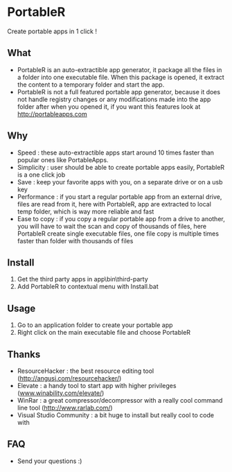 # PortableR

Create portable apps in 1 click !

## What
- PortableR is an auto-extractible app generator, it package all the files in a folder into one executable file. When this package is opened, it extract the content to a temporary folder and start the app. 
- PortableR is not a full featured portable app generator, because it does not handle registry changes or any modifications made into the app folder after when you opened it, if you want this features look at http://portableapps.com

## Why
- Speed : these auto-extractible apps start around 10 times faster than popular ones like PortableApps.
- Simplicity : user should be able to create portable apps easily, PortableR is a one click job
- Save : keep your favorite apps with you, on a separate drive or on a usb key
- Performance : if you start a regular portable app from an external drive, files are read from it, here with PortableR, app are extracted to local temp folder, which is way more reliable and fast
- Ease to copy : if you copy a regular portable app from a drive to another, you will have to wait the scan and copy of thousands of files, here PortableR create single executable files, one file copy is multiple times faster than folder with thousands of files

## Install
1. Get the third party apps in app\bin\third-party
2. Add PortableR to contextual menu with Install.bat

## Usage
1. Go to an application folder to create your portable app
2. Right click on the main executable file and choose PortableR

## Thanks
- ResourceHacker : the best resource editing tool (http://angusj.com/resourcehacker/)
- Elevate : a handy tool to start app with higher privileges (www.winability.com/elevate/)
- WinRar : a great compressor/decompressor with a really cool command line tool (http://www.rarlab.com/)
- Visual Studio Community : a bit huge to install but really cool to code with

## FAQ
- Send your questions :)
